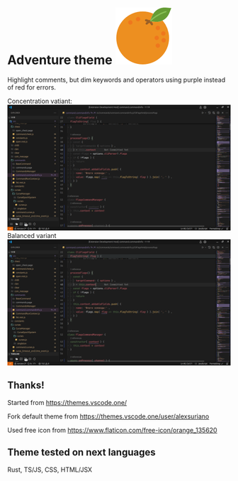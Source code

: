 

# Adventure theme ![Screenshot theme variant1](orange.png)
Highlight comments, but dim keywords and operators using purple instead of red for errors.


Concentration vatiant:
![Screenshot theme variant1](screenshot.theme1.png)
Balanced variant
![Screenshot theme variant2](screenshot.theme2.png)

## Thanks!
Started from https://themes.vscode.one/

Fork default theme from https://themes.vscode.one/user/alexsuriano

Used free icon from https://www.flaticon.com/free-icon/orange_135620


## Theme tested on next languages
Rust, TS/JS, CSS, HTML/JSX
